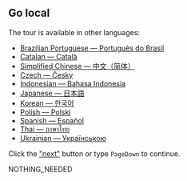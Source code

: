 Go local
--------

The tour is available in other languages:

*   [Brazilian Portuguese — Português do Brasil](https://go-tour-br.appspot.com/)
*   [Catalan — Català](https://go-tour-ca.appspot.com/)
*   [Simplified Chinese — 中文（简体）](https://tour.go-zh.org/)
*   [Czech — Česky](https://go-tour-cz.appspot.com/)
*   [Indonesian — Bahasa Indonesia](https://go-tour-id2.appspot.com/)
*   [Japanese — 日本語](https://go-tour-jp.appspot.com/)
*   [Korean — 한국어](https://go-tour-ko.appspot.com/)
*   [Polish — Polski](https://go-tour-pl1.appspot.com/)
*   [Spanish — Español](https://go-tour-lat.appspot.com/)
*   [Thai — ภาษาไทย](https://go-tour-th.appspot.com/)
*   [Ukrainian — Українською](https://go-tour-ua-translation.lm.r.appspot.com/)

Click the ["next"](javascript:highlightAndClick\(".next-page"\)) button or type `PageDown` to continue.

NOTHING_NEEDED
